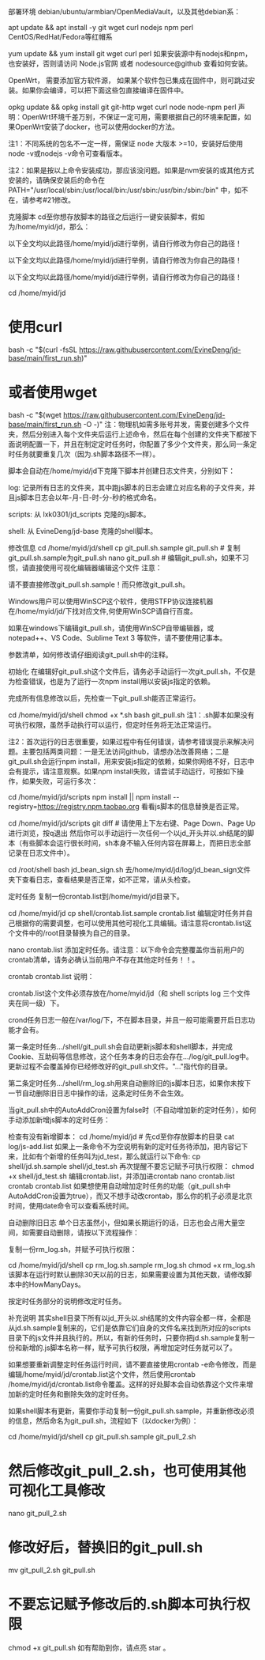 部署环境
debian/ubuntu/armbian/OpenMediaVault，以及其他debian系：

apt update && apt install -y git wget curl nodejs npm perl
CentOS/RedHat/Fedora等红帽系

yum update && yum install git wget curl perl
如果安装源中有nodejs和npm，也安装好，否则请访问 Node.js官网 或者 nodesource@github 查看如何安装。

OpenWrt， 需要添加官方软件源， 如果某个软件包已集成在固件中，则可跳过安装。如果你会编译，可以把下面这些包直接编译在固件中。

opkg update && opkg install git git-http wget curl node node-npm perl
声明：OpenWrt环境千差万别，不保证一定可用，需要根据自己的环境来配置，如果OpenWrt安装了docker，也可以使用docker的方法。

注1：不同系统的包名不一定一样，需保证 node 大版本 >=10，安装好后使用node -v或nodejs -v命令可查看版本。

注2：如果是按以上命令安装成功，那应该没问题。如果是nvm安装的或其他方式安装的，请确保安装后的命令在 PATH="/usr/local/sbin:/usr/local/bin:/usr/sbin:/usr/bin:/sbin:/bin" 中，如不在，请参考#21修改。

克隆脚本
cd至你想存放脚本的路径之后运行一键安装脚本，假如为/home/myid/jd，那么：

以下全文均以此路径/home/myid/jd进行举例，请自行修改为你自己的路径！

以下全文均以此路径/home/myid/jd进行举例，请自行修改为你自己的路径！

以下全文均以此路径/home/myid/jd进行举例，请自行修改为你自己的路径！

cd /home/myid/jd

# 使用curl
bash -c "$(curl -fsSL https://raw.githubusercontent.com/EvineDeng/jd-base/main/first_run.sh)"

# 或者使用wget
bash -c "$(wget https://raw.githubusercontent.com/EvineDeng/jd-base/main/first_run.sh -O -)"
注：物理机如需多账号并发，需要创建多个文件夹，然后分别进入每个文件夹后运行上述命令，然后在每个创建的文件夹下都按下面说明配置一下，并且在制定定时任务时，你配置了多少个文件夹，那么同一条定时任务就要重复几次（因为.sh脚本路径不一样）。

脚本会自动在/home/myid/jd下克隆下脚本并创建日志文件夹，分别如下：

log: 记录所有日志的文件夹，其中跑js脚本的日志会建立对应名称的子文件夹，并且js脚本日志会以年-月-日-时-分-秒的格式命名。

scripts: 从 lxk0301/jd_scripts 克隆的js脚本。

shell: 从 EvineDeng/jd-base 克隆的shell脚本。

修改信息
cd /home/myid/jd/shell
cp git_pull.sh.sample git_pull.sh  # 复制git_pull.sh.sample为git_pull.sh
nano git_pull.sh                   # 编辑git_pull.sh，如果不习惯，请直接使用可视化编辑器编辑这个文件
注意：

请不要直接修改git_pull.sh.sample！而只修改git_pull.sh。

Windows用户可以使用WinSCP这个软件，使用STFP协议连接机器在/home/myid/jd/下找对应文件,何使用WinSCP请自行百度。

如果在windows下编辑git_pull.sh，请使用WinSCP自带编辑器，或 notepad++、VS Code、Sublime Text 3 等软件，请不要使用记事本。

参数清单，如何修改请仔细阅读git_pull.sh中的注释。

初始化
在编辑好git_pull.sh这个文件后，请务必手动运行一次git_pull.sh，不仅是为检查错误，也是为了运行一次npm install用以安装js指定的依赖。

完成所有信息修改以后，先检查一下git_pull.sh能否正常运行。

cd /home/myid/jd/shell
chmod +x *.sh
bash git_pull.sh
注1：.sh脚本如果没有可执行权限，虽然手动执行可以运行，但定时任务将无法正常运行。

注2：首次运行的日志很重要，如果过程中有任何错误，请参考错误提示来解决问题。主要包括两类问题：一是无法访问github，请想办法改善网络；二是git_pull.sh会运行npm install，用来安装js指定的依赖，如果你网络不好，日志中会有提示，请注意观察。如果npm install失败，请尝试手动运行，可按如下操作，如果失败，可运行多次：

cd /home/myid/jd/scripts
npm install || npm install --registry=https://registry.npm.taobao.org
看看js脚本的信息替换是否正常。

cd /home/myid/jd/scripts
git diff    # 请使用上下左右键、Page Down、Page Up进行浏览，按q退出
然后你可以手动运行一次任何一个以jd_开头并以.sh结尾的脚本（有些脚本会运行很长时间，sh本身不输入任何内容在屏幕上，而把日志全部记录在日志文件中）。

cd /root/shell
bash jd_bean_sign.sh
去/home/myid/jd/log/jd_bean_sign文件夹下查看日志，查看结果是否正常，如不正常，请从头检查。

定时任务
复制一份crontab.list到/home/myid/jd目录下。

cd /home/myid/jd
cp shell/crontab.list.sample crontab.list
编辑定时任务并自己根据你的需要调整，也可以使用其他可视化工具编辑。请注意将crontab.list这个文件中的/root目录替换为自己的目录。

nano crontab.list
添加定时任务。请注意：以下命令会完整覆盖你当前用户的crontab清单，请务必确认当前用户不存在其他定时任务！！。

crontab crontab.list
说明：

crontab.list这个文件必须存放在/home/myid/jd（和 shell scripts log 三个文件夹在同一级）下。

crond任务日志一般在/var/log/下，不在脚本目录，并且一般可能需要开启日志功能才会有。

第一条定时任务.../shell/git_pull.sh会自动更新js脚本和shell脚本，并完成Cookie、互助码等信息修改，这个任务本身的日志会存在.../log/git_pull.log中。更新过程不会覆盖掉你已经修改好的git_pull.sh文件。"..."指代你的目录。

第二条定时任务.../shell/rm_log.sh用来自动删除旧的js脚本日志，如果你未按下一节自动删除旧日志中操作的话，这条定时任务不会生效。

当git_pull.sh中的AutoAddCron设置为false时（不自动增加新的定时任务），如何手动添加新增js脚本的定时任务：

检查有没有新增脚本：
cd /home/myid/jd  # 先cd至你存放脚本的目录
cat log/js-add.list
如果上一条命令不为空说明有新的定时任务待添加，把内容记下来，比如有个新增的任务叫为jd_test，那么就运行以下命令:
cp shell/jd.sh.sample shell/jd_test.sh
再次提醒不要忘记赋予可执行权限：
chmod +x shell/jd_test.sh
编辑crontab.list，并添加进crontab
nano crontab.list
crontab crontab.list
如果想使用自动增加定时任务的功能（git_pull.sh中AutoAddCron设置为true），而又不想手动改crontab，那么你的机子必须是北京时间，使用date命令可以查看系统时间。

自动删除旧日志
单个日志虽然小，但如果长期运行的话，日志也会占用大量空间，如需要自动删除，请按以下流程操作：

复制一份rm_log.sh，并赋予可执行权限：

cd /home/myid/jd/shell
cp rm_log.sh.sample rm_log.sh
chmod +x rm_log.sh
该脚本在运行时默认删除30天以前的日志，如果需要设置为其他天数，请修改脚本中的HowManyDays。

按定时任务部分的说明修改定时任务。

补充说明
其实shell目录下所有以jd_开头以.sh结尾的文件内容全都一样，全都是从jd.sh.sample复制来的，它们是依靠它们自身的文件名来找到所对应的scripts目录下的js文件并且执行的。所以，有新的任务时，只要你把jd.sh.sample复制一份和新增的.js脚本名称一样，赋予可执行权限，再增加定时任务就可以了。

如果想要重新调整定时任务运行时间，请不要直接使用crontab -e命令修改，而是编辑/home/myid/jd/crontab.list这个文件，然后使用crontab /home/myid/jd/crontab.list命令覆盖。这样的好处脚本会自动依靠这个文件来增加新的定时任务和删除失效的定时任务。

如果shell脚本有更新，需要你手动复制一份git_pull.sh.sample，并重新修改必须的信息，然后命名为git_pull.sh，流程如下（以docker为例）：

cd /home/myid/jd/shell
cp git_pull.sh.sample git_pull_2.sh

# 然后修改git_pull_2.sh，也可使用其他可视化工具修改
nano git_pull_2.sh

# 修改好后，替换旧的git_pull.sh
mv git_pull_2.sh git_pull.sh

# 不要忘记赋予修改后的.sh脚本可执行权限
chmod +x git_pull.sh
如有帮助到你，请点亮 star 。


